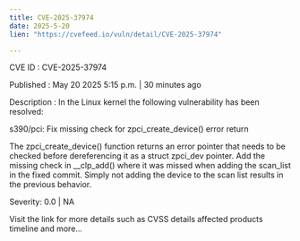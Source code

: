 ```yaml
---
title: CVE-2025-37974
date: 2025-5-20
lien: "https://cvefeed.io/vuln/detail/CVE-2025-37974"

---
```


CVE ID : CVE-2025-37974

Published :  May 20
2025
5:15 p.m. | 30 minutes ago

Description : In the Linux kernel
the following vulnerability has been resolved:

s390/pci: Fix missing check for zpci_create_device() error return

The zpci_create_device() function returns an error pointer that needs to
be checked before dereferencing it as a struct zpci_dev pointer. Add the
missing check in __clp_add() where it was missed when adding the
scan_list in the fixed commit. Simply not adding the device to the scan
list results in the previous behavior.

Severity: 0.0 | NA

Visit the link for more details
such as CVSS details
affected products
timeline
and more...
